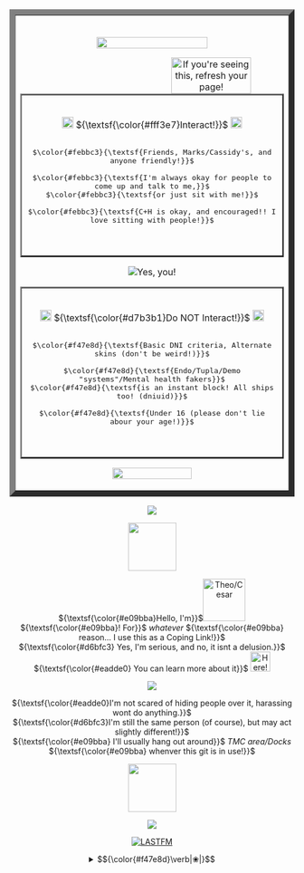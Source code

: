 <!--



             ＿＿
　　　　　🌸＞　　フ
　　　　　| 　_　 _ l
　 　　　／` ミ＿xノ
　　 　 /　　　 　 |   Hello! This code is a little messy, 
　　　 /　 ヽ　　 ﾉ                 but i hope you can find what you're looking for! <3
　 　 │　　|　|　|
　／￣|　　 |　|　|
　| (￣ヽ＿_ヽ_)__)
　＼二つ





 </!-->
 
  <table border="10">
     <tr>
       <td>
         <br>

<div align="center">
   
 <img src="https://64.media.tumblr.com/9212fc9d0307a101d5fb18760f2da88b/2e5ed6036e81c865-a9/s400x600/44713eec2d4b635b2b102a94a41000c8298c3eff.pnj" width="65%" height="10%"></a>

  
<img src="https://64.media.tumblr.com/b082c88e0a80c054692bfaea4d8a35aa/45caaf8e7c1d6a21-01/s1280x1920/b0597d4975d8d5960b533f509b63d6a1a022b321.gifv" align="right" width="55%" alt="If you're seeing this, refresh your page!" title="Hey, thats me!"></a>


  <table border="2">
     <tr>
       <td>
         <br>
          <div align="center">
      
<img src="https://64.media.tumblr.com/54036728b5d528163ab429a09de48f01/992b39b6ab3235eb-47/s100x200/f864d3d0848d565b5296396f09d0dc50b60ab741.webp" width="20" height="10%"></a> ${\textsf{\color{#fff3e7}Interact!}}$ <img src="https://64.media.tumblr.com/54036728b5d528163ab429a09de48f01/992b39b6ab3235eb-47/s100x200/f864d3d0848d565b5296396f09d0dc50b60ab741.webp" width="20" height="10%"></a> 
<p align="center"><kbd><br>$\color{#febbc3}{\textsf{Friends, Marks/Cassidy's, and anyone friendly!}}$<br><br> $\color{#febbc3}{\textsf{I'm always okay for people to come up and talk to me,}}$<br> $\color{#febbc3}{\textsf{or just sit with me!}}$<br><br>$\color{#febbc3}{\textsf{C+H is okay, and encouraged!! I love sitting with people!}}$<br>&nbsp;  </kbd></p>
 <br>
    </td>
  </tr>
</table>
            
  <p align="center"><img src="https://komarev.com/ghpvc/?username=vexuliii&color=e09bba&style=for-the-badge&label=Friends Met:" title="Yes, you!"></p>
   

<table border="2">
     <tr>
       <td>
         <br>
          <div align="center">
           
<img src="https://64.media.tumblr.com/54036728b5d528163ab429a09de48f01/992b39b6ab3235eb-47/s100x200/f864d3d0848d565b5296396f09d0dc50b60ab741.webp" width="20" height="10%"></a>  ${\textsf{\color{#d7b3b1}Do NOT Interact!}}$ <img src="https://64.media.tumblr.com/54036728b5d528163ab429a09de48f01/992b39b6ab3235eb-47/s100x200/f864d3d0848d565b5296396f09d0dc50b60ab741.webp" width="20" height="10%"></a> 
<p align="center"><kbd><br>$\color{#f47e8d}{\textsf{Basic DNI criteria, Alternate skins (don't be weird!)}}$<br><br> $\color{#f47e8d}{\textsf{Endo/Tupla/Demo "systems"/Mental health fakers}}$<br>$\color{#f47e8d}{\textsf{is an instant block! All ships too! (dniuid)}}$<br><br>$\color{#f47e8d}{\textsf{Under 16 (please don't lie abour your age!)}}$<br>&nbsp;  </kbd></p>

 <br>
    </td>
  </tr>
</table>

<img src="https://64.media.tumblr.com/6edda2eff040b6aa4c670ee4fea52618/2e5ed6036e81c865-49/s400x600/a4ebe61c2b3243a3faefaa17276c546b2c1ed792.pnj" width="55%" height="10%"></a>
       <br>
    </td>
  </tr>
</table>

   <div align="center">


![](https://64.media.tumblr.com/853ef9202dcf2eeb6010105a3308a0f5/2e5ed6036e81c865-06/s400x600/83046d111dfa5221f3027842b6a8dfebe73d48f1.pnj)
  <br>

<img src="https://64.media.tumblr.com/77c1bb11ffd9dda32896d6b1990963fa/86053b747a82ca38-82/s250x400/e89d37b6851df94d0a1016d1c373aa034afe4b44.pnj" width="85" align="center"></a>

  ${\textsf{\color{#e09bba}Hello, I'm}}$<img src="https://64.media.tumblr.com/1a50db247825856d1ed345e9ada9dca4/f4da32f386d0a4d7-94/s1280x1920/6dfa480978332cae093d799cf9a4fa8aa793076b.pnj" width="75" Title="Theo/Cesar"></a>${\textsf{\color{#e09bba}! For}}$ <i>whatever</i> ${\textsf{\color{#e09bba} reason... I use this as a Coping Link!}}$ 
  <br>
  ${\textsf{\color{#d6bfc3} Yes, I'm serious, and no, it isnt a delusion.}}$
  <br>
    ${\textsf{\color{#eadde0} You can learn more about it}}$ <a href="https://copinglink.carrd.co/"><img src="https://64.media.tumblr.com/7147351deeb8df35f914f96d7cce9f29/8bf6b333222e758f-34/s500x750/df0ab4ee437c792cd2047aa395a5ac7cc323eb77.pnj" width="35" Title="Here!"></a>

![](https://64.media.tumblr.com/47ec278ee846905598e41f0335e4e3db/406dc238616c68e6-f0/s400x600/ca2c94d013248e093a8460327a0d97a4464de810.pnj)


 ${\textsf{\color{#eadde0}I'm not scared of hiding people over it, harassing wont do anything.}}$
 <br>
   ${\textsf{\color{#d6bfc3}I'm still the same person (of course), but may act slightly different!}}$
<br>
${\textsf{\color{#e09bba} I'll usually hang out around}}$ <i>TMC area/Docks</i> ${\textsf{\color{#e09bba} whenver this git is in use!}}$ 

<img src="https://64.media.tumblr.com/77c1bb11ffd9dda32896d6b1990963fa/86053b747a82ca38-82/s250x400/e89d37b6851df94d0a1016d1c373aa034afe4b44.pnj" width="85" align="center"></a>


![](https://64.media.tumblr.com/2db0099fd00572df99cbf890392290ba/2e5ed6036e81c865-5c/s400x600/7d99f5088e926181c827c7fb4b93aca700806c27.pnj)

<a href="https://www.last.fm/user/Vexulii"><img src="https://lastfm-recently-played.vercel.app/api?user=Vexulii&footer_style=wave&count=1&width=500&loved=true&header_style=none&bg_color=f47e8d" align="center" alt="LASTFM" title="Listening forever!"></a>


<details>
              <summary> <td>$${\color{#f47e8d}\verb|❀|}$$</td></summary>

<img width="289" height="323" alt="image" src="https://github.com/user-attachments/assets/05bbc43e-3c64-4b1a-aaac-846973d6071c" />

</details>

<!--
**bzosuka/bzosuka** is a ✨ _special_ ✨ repository because its `README.md` (this file) appears on your GitHub profile.

Here are some ideas to get you started:

- 🔭 I’m currently working on ...
- 🌱 I’m currently learning ...
- 👯 I’m looking to collaborate on ...
- 🤔 I’m looking for help with ...
- 💬 Ask me about ...
- 📫 How to reach me: ...
- 😄 Pronouns: ...
- ⚡ Fun fact: ...
-->
